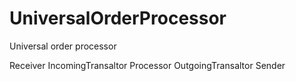 # UniversalOrderProcessor
Universal order processor

Receiver
IncomingTransaltor
Processor
OutgoingTransaltor
Sender
